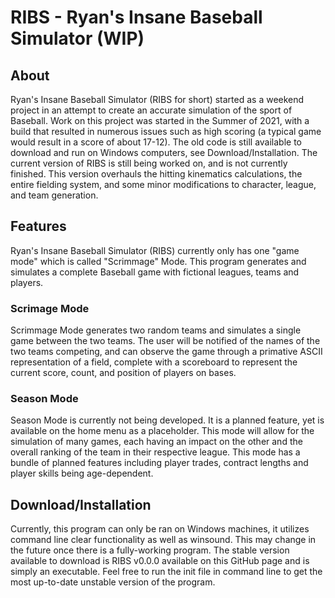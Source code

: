 # **RIBS** - Ryan's Insane Baseball Simulator (WIP)

## About
Ryan's Insane Baseball Simulator (RIBS for short) started as a weekend project in an attempt to create an accurate simulation of the sport of Baseball. Work on this project was started in the Summer of 2021, with a build that resulted in numerous issues such as high scoring (a typical game would result in a score of about 17-12). The old code is still available to download and run on Windows computers, see Download/Installation.
The current version of RIBS is still being worked on, and is not currently finished. This version overhauls the hitting kinematics calculations, the entire fielding system, and some minor modifications to character, league, and team generation.

## Features
Ryan's Insane Baseball Simulator (RIBS) currently only has one "game mode" which is called "Scrimmage" Mode. This program generates and simulates a complete Baseball game with fictional leagues, teams and players.
### Scrimage Mode
Scrimmage Mode generates two random teams and simulates a single game between the two teams. The user will be notified of the names of the two teams competing, and can observe the game through a primative ASCII representation of a field, complete with a scoreboard to represent the current score, count, and position of players on bases.
### Season Mode
Season Mode is currently not being developed. It is a planned feature, yet is available on the home menu as a placeholder. This mode will allow for the simulation of many games, each having an impact on the other and the overall ranking of the team in their respective league. This mode has a bundle of planned features including player trades, contract lengths and player skills being age-dependent.

## Download/Installation
Currently, this program can only be ran on Windows machines, it utilizes command line clear functionality as well as winsound. This may change in the future once there is a fully-working program. The stable version available to download is RIBS v0.0.0 available on this GitHub page and is simply an executable. Feel free to run the init file in command line to get the most up-to-date unstable version of the program.
